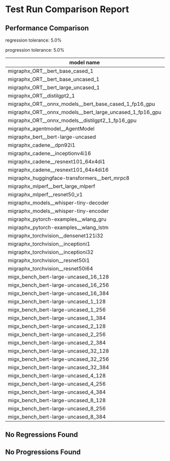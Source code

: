 # Test Run Comparison Report

## Performance Comparison

regression tolerance: 5.0%

progression tolerance: 5.0%

|model name|exit_status|analysis|old_time_ms|new_time_ms|change_ms|percent_change|
|---|---|---|---|---|---|---|
|migraphx_ORT__bert_base_cased_1|PASS|within tol|90.0171|87.159|-2.8581|-3.18%|
|migraphx_ORT__bert_base_uncased_1|PASS|progression|95.603|90.4069|-5.1961|-5.44%|
|migraphx_ORT__bert_large_uncased_1|PASS|progression|443.0506|318.0841|-124.9665|-28.21%|
|migraphx_ORT__distilgpt2_1|PASS|progression|31.4087|29.6196|-1.7892|-5.7%|
|migraphx_ORT__onnx_models__bert_base_cased_1_fp16_gpu|Numerics|within tol|86.0763|86.124|0.0477|0.06%|
|migraphx_ORT__onnx_models__bert_large_uncased_1_fp16_gpu|Numerics|regression|250.5385|1549.2265|1298.688|518.36%|
|migraphx_ORT__onnx_models__distilgpt2_1_fp16_gpu|Numerics|regression|39.1013|610.3166|571.2153|1460.86%|
|migraphx_agentmodel__AgentModel|Numerics|progression|1.5799|1.0897|-0.4902|-31.03%|
|migraphx_bert__bert-large-uncased|PASS|within tol|369.9705|371.8707|1.9002|0.51%|
|migraphx_cadene__dpn92i1|PASS|within tol|164.2028|160.677|-3.5259|-2.15%|
|migraphx_cadene__inceptionv4i16|PASS|regression|5530.2062|5838.1713|307.965|5.57%|
|migraphx_cadene__resnext101_64x4di1|PASS|within tol|322.2318|330.9954|8.7636|2.72%|
|migraphx_cadene__resnext101_64x4di16|PASS|within tol|5054.0824|5089.6047|35.5224|0.7%|
|migraphx_huggingface-transformers__bert_mrpc8|PASS|within tol|404.1393|398.9091|-5.2302|-1.29%|
|migraphx_mlperf__bert_large_mlperf|Numerics|within tol|424.4358|433.0781|8.6423|2.04%|
|migraphx_mlperf__resnet50_v1|PASS|within tol|94.7289|97.5502|2.8214|2.98%|
|migraphx_models__whisper-tiny-decoder|PASS|within tol|30.9146|30.8954|-0.0192|-0.06%|
|migraphx_models__whisper-tiny-encoder|Numerics|progression|208.595|178.0937|-30.5013|-14.62%|
|migraphx_pytorch-examples__wlang_gru|PASS|within tol|79.8292|79.2617|-0.5675|-0.71%|
|migraphx_pytorch-examples__wlang_lstm|PASS|within tol|47.2102|48.874|1.6638|3.52%|
|migraphx_torchvision__densenet121i32|PASS|within tol|1479.7073|1453.3712|-26.3361|-1.78%|
|migraphx_torchvision__inceptioni1|PASS|within tol|198.0347|195.7053|-2.3293|-1.18%|
|migraphx_torchvision__inceptioni32|PASS|within tol|5811.2581|5709.5645|-101.6935|-1.75%|
|migraphx_torchvision__resnet50i1|PASS|within tol|87.3936|83.8237|-3.5699|-4.08%|
|migraphx_torchvision__resnet50i64|PASS|within tol|5445.7488|5330.6785|-115.0703|-2.11%|
|migx_bench_bert-large-uncased_16_128|PASS|within tol|2624.0425|2525.1413|-98.9012|-3.77%|
|migx_bench_bert-large-uncased_16_256|PASS|within tol|4089.1084|4120.521|31.4126|0.77%|
|migx_bench_bert-large-uncased_16_384|Numerics|progression|5979.4735|5631.4582|-348.0153|-5.82%|
|migx_bench_bert-large-uncased_1_128|PASS|progression|190.2601|160.4146|-29.8456|-15.69%|
|migx_bench_bert-large-uncased_1_256|PASS|progression|301.0191|284.8919|-16.1272|-5.36%|
|migx_bench_bert-large-uncased_1_384|PASS|within tol|371.518|371.2228|-0.2952|-0.08%|
|migx_bench_bert-large-uncased_2_128|PASS|within tol|403.0104|385.0154|-17.9951|-4.47%|
|migx_bench_bert-large-uncased_2_256|PASS|progression|631.5445|592.5857|-38.9588|-6.17%|
|migx_bench_bert-large-uncased_2_384|PASS|within tol|848.3846|836.449|-11.9356|-1.41%|
|migx_bench_bert-large-uncased_32_128|PASS|within tol|5164.0269|5100.8826|-63.1444|-1.22%|
|migx_bench_bert-large-uncased_32_256|PASS|progression|8653.0714|7853.7232|-799.3482|-9.24%|
|migx_bench_bert-large-uncased_32_384|Numerics|within tol|11205.763|11272.7321|66.9691|0.6%|
|migx_bench_bert-large-uncased_4_128|PASS|within tol|747.623|723.7637|-23.8593|-3.19%|
|migx_bench_bert-large-uncased_4_256|PASS|within tol|1110.0888|1113.2305|3.1417|0.28%|
|migx_bench_bert-large-uncased_4_384|PASS|progression|1824.3679|1514.5709|-309.797|-16.98%|
|migx_bench_bert-large-uncased_8_128|PASS|within tol|1311.9948|1305.6576|-6.3372|-0.48%|
|migx_bench_bert-large-uncased_8_256|PASS|progression|2167.8661|2039.7561|-128.11|-5.91%|
|migx_bench_bert-large-uncased_8_384|PASS|within tol|2903.1881|2919.4315|16.2434|0.56%|

## No Regressions Found

## No Progressions Found

